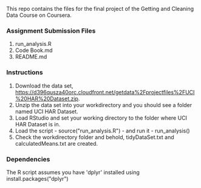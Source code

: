 This repo contains the files for the final project of the Getting and Cleaning Data Course on Coursera.

### Assignment Submission Files
1. run_analysis.R
2. Code Book.md
3. README.md

### Instructions
1. Download the data set, https://d396qusza40orc.cloudfront.net/getdata%2Fprojectfiles%2FUCI%20HAR%20Dataset.zip.
2. Unzip the data set into your workdirectory and you should see a folder named UCI HAR Dataset.
3. Load RStudio and set your working directory to the folder where UCI HAR Dataset is in.
4. Load the script - source("run_analysis.R") - and run it - run_analysis()
6. Check the workdirectory folder and behold, tidyDataSet.txt and calculatedMeans.txt are created.

### Dependencies
The R script assumes you have 'dplyr' installed using install.packages("dplyr")
